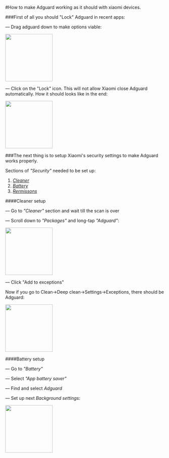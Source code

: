 #How to make Adguard working as it should with xiaomi devices.

###First of all you should "Lock" Adguard in recent apps:

— Drag adguard down to make options viable:

<img src="https://cloud.githubusercontent.com/assets/8577547/19343100/74ff48fa-913d-11e6-8d15-423e5e16353a.png" width="150">

— Click on the "Lock" icon. This will not allow Xiaomi close Adguard automatically. How it should looks like in the end:

<img src="https://cloud.githubusercontent.com/assets/8577547/19343634/a8aadec4-913f-11e6-8a1b-2e440d0d8952.png" width="150">

###The next thing is to setup Xiaomi's security settings to make Adguard works properly.

Sections of _"Security"_ needed to be set up:

1. _[Cleaner](#cleaner-setup)_
2. _[Battery](#battery-setup)_
3. _[Rermissons](#permissions-setup)_

####Cleaner setup

— Go to _"Cleaner"_ section and wait till the scan is over

— Scroll down to _"Packages"_ and long-tap _"Adguard"_:

<img src="https://cloud.githubusercontent.com/assets/8577547/19345659/08defeb2-9148-11e6-938f-b1a551e29a6e.png" width="150">

— Click "Add to exceptions"

Now if you go to Clean->Deep clean->Settings->Exceptions, there should be Adguard:

<img src="https://cloud.githubusercontent.com/assets/8577547/19345737/8177feb4-9148-11e6-9cf9-ded6d62fb536.png" width="150">

####Battery setup

— Go to _"Battery"_ 

— Select _"App battery saver"_

— Find and select _Adguard_

— Set up next _Background settings_:

<img src ="https://cloud.githubusercontent.com/assets/8577547/19349402/78d3a9a8-915b-11e6-8c7e-580b3d278433.png" width="150">

